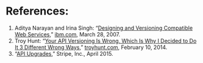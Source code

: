 
# References:

1. Aditya Narayan and Irina Singh: “[Designing and Versioning Compatible Web Services](https://web.archive.org/web/20141016000136/http://www.ibm.com/developerworks/websphere/library/techarticles/0705_narayan/0705_narayan.html),” [ibm.com](http://ibm.com), March 28, 2007.
2. Troy Hunt: “[Your API Versioning Is Wrong, Which Is Why I Decided to Do It 3 Different Wrong Ways](http://www.troyhunt.com/2014/02/your-api-versioning-is-wrong-which-is.html),” [troyhunt.com](http://troyhunt.com), February 10, 2014.
3. “[API Upgrades](https://stripe.com/docs/upgrades),” Stripe, Inc., April 2015.